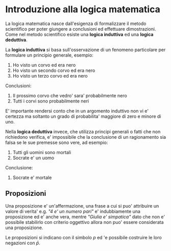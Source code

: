 # Introduzione alla logica matematica   

La logica matematica nasce dall'esigenza di formalizzare il metodo scientifico per poter giungere a conclusioni ed effettuare dimostrazioni. Come nel metodo scientifico esiste una **logica induttiva** ed una **logica deduttiva**.  

La **logica induttiva** si basa sull'osservazione di un fenomeno particolare per formulare un principio generale, esempio: 

1. Ho visto un corvo ed era nero
2. Ho visto un secondo corvo ed era nero
3. Ho visto un terzo corvo ed era nero

Conclusioni:

1. Il prossimo corvo che vedro' sara' probabilmente nero
2. Tutti i corvi sono probabilmente neri

E' importante rendersi conto che in un argomento induttivo non vi e' certezza ma soltanto un grado di probabilita' maggiore di zero e minore di uno.


Nella **logica deduttiva** invece, che utilizza principi generali o fatti che non richiedono verifica, e' impossibile che la conclusione di un ragionamento sia falsa se le sue premesse sono vere, ad esempio:  

1. Tutti gli uomini sono mortali
2. Socrate e' un uomo

Conclusione:

1. Socrate e' mortale


## Proposizioni  

Una proposizione e' un'affermazione, una frase a cui si puo' attribuire un valore di verita' e.g. *"4 e' un numero pari"* e' indubbiamente una proposizione ed e' anche vera, mentre *"Giulia e' simpatica"* dato che non e' possibile stabilirlo con criterio oggettivo allora non puo' essere considerata una proposizione.  

Le proposizioni si indicano con il simbolo $p$ ed 'e possibile costruire le loro negazioni con $\bar{p}$.